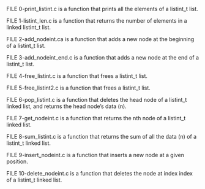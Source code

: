 FILE 0-print_listint.c is a function that prints all the elements of a listint_t list.

FILE 1-listint_len.c is a function that returns the number of elements in a linked listint_t list.

FILE 2-add_nodeint.ca is a function that adds a new node at the beginning of a listint_t list.

FILE 3-add_nodeint_end.c is a function that adds a new node at the end of a listint_t list.

FILE 4-free_listint.c is a function that frees a listint_t list.

FILE 5-free_listint2.c is a function that frees a listint_t list.

FILE 6-pop_listint.c is a function that deletes the head node of a listint_t linked list, and returns the head node’s data (n).

FILE 7-get_nodeint.c is a function that returns the nth node of a listint_t linked list.

FILE 8-sum_listint.c is a function that returns the sum of all the data (n) of a listint_t linked list.

FILE 9-insert_nodeint.c is a function that inserts a new node at a given position.

FILE 10-delete_nodeint.c is a function that deletes the node at index index of a listint_t linked list.
